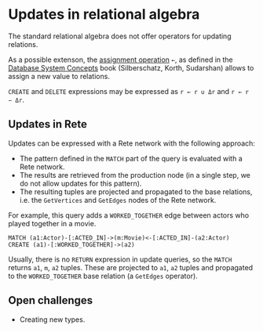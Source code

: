 # Updates in relational algebra

The standard relational algebra does not offer operators for updating relations.

As a possible extenson, the [assignment operation](http://codex.cs.yale.edu/avi/db-book/db5/slide-dir/ch2.pdf) `←`, as defined in the [Database System Concepts](http://codex.cs.yale.edu/avi/db-book/) book (Silberschatz, Korth, Sudarshan) allows to assign a new value to relations.

`CREATE` and `DELETE` expressions may be expressed as `r ← r ∪ Δr` and `r ← r − Δr`.

## Updates in Rete

Updates can be expressed with a Rete network with the following approach:

* The pattern defined in the `MATCH` part of the query is evaluated with a Rete network.
* The results are retrieved from the production node (in a single step, we do not allow updates for this pattern).
* The resulting tuples are projected and propagated to the base relations, i.e. the `GetVertices` and `GetEdges` nodes of the Rete network.

For example, this query adds a `WORKED_TOGETHER` edge between actors who played together in a movie.

```
MATCH (a1:Actor)-[:ACTED_IN]->(m:Movie)<-[:ACTED_IN]-(a2:Actor)
CREATE (a1)-[:WORKED_TOGETHER]->(a2)
```

Usually, there is no `RETURN` expression in update queries, so the `MATCH` returns `a1`, `m`, `a2` tuples. These are projected to `a1`, `a2` tuples and propagated to the `WORKED_TOGETHER` base relation (a `GetEdges` operator).

## Open challenges

* Creating new types.
